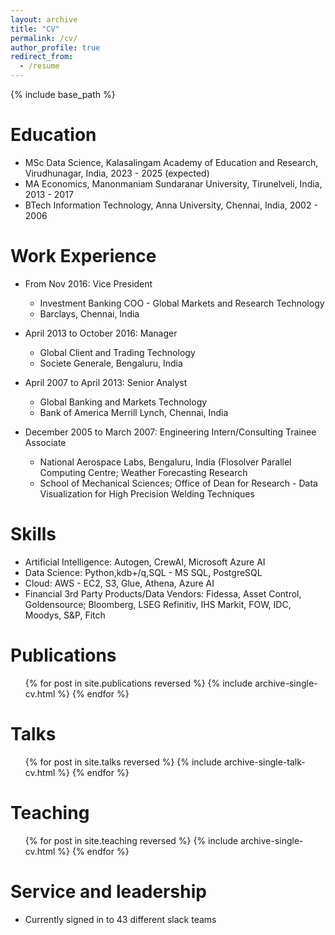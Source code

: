 ```yaml
---
layout: archive
title: "CV"
permalink: /cv/
author_profile: true
redirect_from:
  - /resume
---
```


{% include base_path %}

Education
======
* MSc Data Science, Kalasalingam Academy of Education and Research, Virudhunagar, India, 2023 - 2025 (expected)
* MA Economics, Manonmaniam Sundaranar University, Tirunelveli, India, 2013 - 2017
* BTech Information Technology, Anna University, Chennai, India, 2002 - 2006

Work Experience
======
* From Nov 2016: Vice President
  * Investment Banking COO - Global Markets and Research Technology
  * Barclays, Chennai, India

* April 2013 to October 2016: Manager
  * Global Client and Trading Technology
  * Societe Generale, Bengaluru, India

* April 2007 to April 2013: Senior Analyst
  * Global Banking and Markets Technology
  * Bank of America Merrill Lynch, Chennai, India
 
* December 2005 to March 2007: Engineering Intern/Consulting Trainee Associate
  * National Aerospace Labs, Bengaluru, India (Flosolver Parallel Computing Centre; Weather Forecasting Research
  * School of Mechanical Sciences; Office of Dean for Research - Data Visualization for High Precision Welding Techniques 
  
Skills
======
* Artificial Intelligence: Autogen, CrewAI, Microsoft Azure AI
* Data Science: Python,kdb+/q,SQL - MS SQL, PostgreSQL
* Cloud: AWS - EC2, S3, Glue, Athena, Azure AI 
* Financial 3rd Party Products/Data Vendors: Fidessa, Asset Control, Goldensource; Bloomberg, LSEG Refinitiv, IHS Markit, FOW, IDC, Moodys, S&P, Fitch

Publications
======
  <ul>{% for post in site.publications reversed %}
    {% include archive-single-cv.html %}
  {% endfor %}</ul>
  
Talks
======
  <ul>{% for post in site.talks reversed %}
    {% include archive-single-talk-cv.html  %}
  {% endfor %}</ul>
  
Teaching
======
  <ul>{% for post in site.teaching reversed %}
    {% include archive-single-cv.html %}
  {% endfor %}</ul>
  
Service and leadership
======
* Currently signed in to 43 different slack teams

